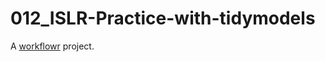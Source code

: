 # 012_ISLR-Practice-with-tidymodels

A [workflowr][] project.

[workflowr]: https://github.com/workflowr/workflowr
